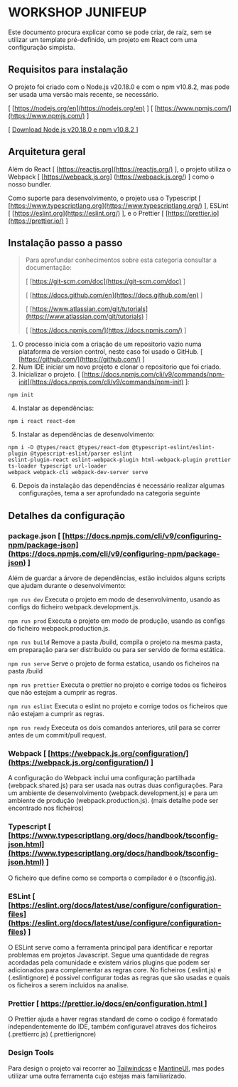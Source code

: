 # WORKSHOP JUNIFEUP

Este documento procura explicar como se pode criar, de raíz, sem se utilizar um template pré-definido, um projeto em
React com uma configuração simpista.

## Requisitos para instalação

O projeto foi criado com o Node.js v20.18.0 e com o npm v10.8.2, mas pode ser usada uma versão mais recente, se
necessário.

[ [https://nodejs.org/en](https://nodejs.org/en) ] [ [https://www.npmjs.com/](https://www.npmjs.com/) ]

[ [Download Node.js v20.18.0 e npm v10.8.2 ](https://nodejs.org/download/release/v20.18.0/) ]

## Arquitetura geral

Além do React [ [https://reactjs.org](https://reactjs.org/) ], o projeto utiliza o Webpack [ [https://webpack.js.org]
(https://webpack.js.org/) ] como o nosso bundler.

Como suporte para desenvolvimento, o projeto usa o Typescript [ [https://www.typescriptlang.org](https://www.typescriptlang.org/)
], ESLint [ [https://eslint.org](https://eslint.org/) ], e o Prettier [ [https://prettier.io](https://prettier.io/) ]

## Instalação passo a passo

> Para aprofundar conhecimentos sobre esta categoria consultar a documentação:
> 
> [ [https://git-scm.com/doc](https://git-scm.com/doc) ]
> 
> [ [https://docs.github.com/en](https://docs.github.com/en) ]
> 
> [ [https://www.atlassian.com/git/tutorials](https://www.atlassian.com/git/tutorials) ]
> 
> [ [https://docs.npmjs.com/](https://docs.npmjs.com/) ]

1. O processo inicia com a criação de um repositorio vazio numa plataforma de version control, neste caso foi usado o 
   GitHub.
   [ [https://github.com/](https://github.com/) ]
2. Num IDE iniciar um novo projeto e clonar o repositorio que foi criado.
3. Inicializar o projeto. [ [https://docs.npmjs.com/cli/v9/commands/npm-init](https://docs.npmjs.com/cli/v9/commands/npm-init) ]:
``` 
npm init 
``` 
4. Instalar as dependências:
``` 
npm i react react-dom 
```
5. Instalar as dependências de desenvolvimento:
``` 
npm i -D @types/react @types/react-dom @typescript-eslint/eslint-plugin @typescript-eslint/parser eslint 
eslint-plugin-react eslint-webpack-plugin html-webpack-plugin prettier ts-loader typescript url-loader 
webpack webpack-cli webpack-dev-server serve
```
6. Depois da instalação das dependências é necessário realizar algumas configurações, tema a ser aprofundado na 
   categoria seguinte

## Detalhes da configuração

### package.json [ [https://docs.npmjs.com/cli/v9/configuring-npm/package-json](https://docs.npmjs.com/cli/v9/configuring-npm/package-json) ]

Além de guardar a árvore de dependências, estão incluidos alguns scripts que ajudam durante o desenvolvimento:

``` npm run dev ``` Executa o projeto em modo de desenvolvimento, usando as configs do ficheiro webpack.development.js.

``` npm run prod ``` Executa o projeto em modo de produção, usando as configs do ficheiro webpack.production.js.

``` npm run build ``` Remove a pasta /build, compila o projeto na mesma pasta, em preparação para ser 
distribuido ou para ser servido de forma estática.

``` npm run serve ``` Serve o projeto de forma estatica, usando os ficheiros na pasta /build

``` npm run prettier ``` Executa o prettier no projeto e corrige todos os ficheiros que não estejam a cumprir as regras.

``` npm run eslint ``` Executa o eslint no projeto e corrige todos os ficheiros que não estejam a cumprir as regras.

``` npm run ready ``` Execeuta os dois comandos anteriores, util para se correr antes de um commit/pull request.

### Webpack [ [https://webpack.js.org/configuration/](https://webpack.js.org/configuration/) ]

A configuração do Webpack inclui uma configuração partilhada (webpack.shared.js) para ser usada nas outras duas 
configurações. Para um ambiente de desenvolvimento (webpack.development.js) e para um ambiente de produção 
(webpack.production.js). (mais detalhe pode ser encontrado nos ficheiros)

### Typescript [ [https://www.typescriptlang.org/docs/handbook/tsconfig-json.html](https://www.typescriptlang.org/docs/handbook/tsconfig-json.html) ] 

O ficheiro que define como se comporta o compilador é o (tsconfig.js).

### ESLint [ [https://eslint.org/docs/latest/use/configure/configuration-files](https://eslint.org/docs/latest/use/configure/configuration-files) ]

O ESLint serve como a ferramenta principal para identificar e reportar problemas em projetos Javascript. Segue uma 
quantidade de regras acordadas pela comunidade e existem vários plugins que podem ser adicionados para complementar as 
regras core. No ficheiros (.eslint.js) e (.eslintignore) é possivel configurar todas as regras que são usadas e 
quais os ficheiros a serem incluidos na analise.
 
### Prettier [ [https://prettier.io/docs/en/configuration.html ](https://prettier.io/docs/en/configuration.html ) ]

O Prettier ajuda a haver regras standard de como o codigo é formatado independentemente do IDE, também configuravel 
atraves dos ficheiros (.prettierrc.js) (.prettierignore)

### Design Tools

Para design o projeto vai recorrer ao [Tailwindcss](https://tailwindcss.com) e [MantineUI](https://mantine.dev), mas podes utilizar uma outra ferramenta cujo estejas mais familiarizado.
